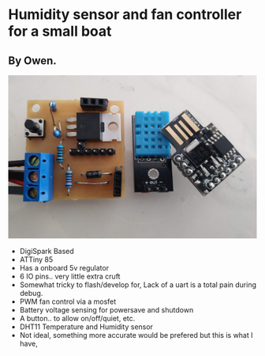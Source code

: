 # Humidity sensor and fan controller for a small boat
## By Owen.
![The Plan](./Docs/parts.jpg)
* DigiSpark Based
 * ATTiny 85
 * Has a onboard 5v regulator
 * 6 IO pins.. very little extra cruft
 * Somewhat tricky to flash/develop for, Lack of a uart is a total pain during debug.
* PWM fan control via a mosfet
* Battery voltage sensing for powersave and shutdown
* A button.. to allow on/off/quiet, etc.
* DHT11 Temperature and Humidity sensor
 * Not ideal, something more accurate would be prefered but this is what I have,
